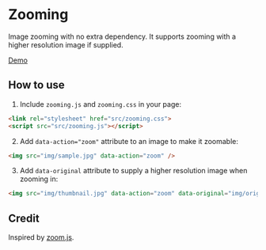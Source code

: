 # Zooming

Image zooming with no extra dependency. It supports zooming with a higher resolution image if supplied.

[Demo](http://desmonding.me/zooming/)

## How to use

1. Include `zooming.js` and `zooming.css` in your page:

  ```html
  <link rel="stylesheet" href="src/zooming.css">
  <script src="src/zooming.js"></script>
  ```

2. Add `data-action="zoom"` attribute to an image to make it zoomable:

  ```html
  <img src="img/sample.jpg" data-action="zoom" />
  ```

3. Add `data-original` attribute to supply a higher resolution image when zooming in:

  ```html
  <img src="img/thumbnail.jpg" data-action="zoom" data-original="img/original.jpg" />
  ```

## Credit

Inspired by [zoom.js](https://github.com/fat/zoom.js).
